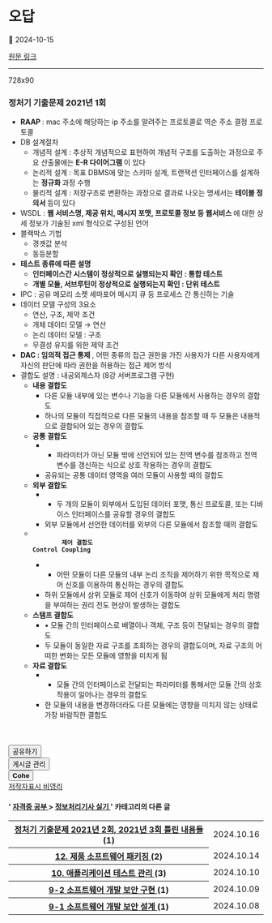 # 오답

📅 2024-10-15

[원문 링크](https://code-chy.tistory.com/179)

---

<div class="area_view" id="article-view">
 <!-- System - START -->
 <div class="revenue_unit_wrap">
  <div class="revenue_unit_item adfit">
   <div class="revenue_unit_info">
    728x90
   </div>
   <ins class="kakao_ad_area" data-ad-height="90px" data-ad-unit="DAN-nP21vcNIK4cPjSVz" data-ad-width="728px" style="display: none;">
   </ins>
   <script async="async" src="//t1.daumcdn.net/kas/static/ba.min.js" type="text/javascript">
   </script>
  </div>
 </div>
 <!-- System - END -->
 <div class="contents_style">
  <h3>
   정처기 기출문제 2021년 1회
  </h3>
  <ul>
   <li>
    <strong>
     RAAP
    </strong>
    : mac 주소에 해당하는 ip 주소를 알려주는 프로토콜로 역순 주소 결정 프로토콜
   </li>
   <li>
    DB 설계절차
    <ul>
     <li>
      개념적 설계 : 추상적 개념적으로 표현하여 개념적 구조를 도출하는 과정으로 주요 산출물에는
      <strong>
       E-R 다이어그램
      </strong>
      이 있다
     </li>
     <li>
      논리적 설계 : 목표 DBMS에 맞는 스키마 설계, 트랜잭션 인터페이스를 설계하는
      <strong>
       정규화
      </strong>
      과정 수행
     </li>
     <li>
      물리적 설계 : 저장구조로 변환하는 과정으로 결과로 나오는 명세서는
      <strong>
       테이블 정의서
      </strong>
      등이 있다
     </li>
    </ul>
   </li>
   <li>
    WSDL :
    <strong>
     웹 서비스명, 제공 위치, 메시지 포맷, 프로토콜 정보 등 웹서비스
    </strong>
    에 대한 상세 정보가 기술된 xml 형식으로 구성된 언어
   </li>
   <li>
    블랙박스 기법
    <ul>
     <li>
      경곗값 분석
     </li>
     <li>
      동등분할
     </li>
    </ul>
   </li>
   <li>
    <strong>
     테스트 종류에 따른 설명
    </strong>
    <ul>
     <li>
      <strong>
       인터페이스간 시스템이 정상적으로 실행되는지 확인 : 통합 테스트
      </strong>
     </li>
     <li>
      <strong>
       개별 모듈, 서브루틴이 정상적으로 실행되는지 확인 : 단위 테스트
      </strong>
     </li>
    </ul>
   </li>
   <li>
    IPC : 공유 메모리 소켓 세마포어 메시지 큐 등 프로세스 간 통신하는 기술
   </li>
   <li>
    데이터 모델 구성의 3요소
    <ul>
     <li>
      연산, 구조, 제약 조건
     </li>
     <li>
      개체 데이터 모델 → 연산
     </li>
     <li>
      논리 데이터 모델 : 구조
     </li>
     <li>
      무결성 유지를 위한 제약 조건
     </li>
    </ul>
   </li>
   <li>
    <strong>
     DAC : 임의적 접근 통제
    </strong>
    , 어떤 종류의 접근 권한을 가진 사용자가 다른 사용자에게 자신의 판단에 따라 권한을 허용하는 접근 제어 방식
   </li>
   <li>
    결합도 설명 : 내공외제스자 (8강 서버프로그램 구현)
    <ul>
     <li>
      <strong>
       내용 결합도
      </strong>
      <ul>
       <li>
        다른 모듈 내부에 있는 변수나 기능을 다른 모듈에서 사용하는 경우의 결합도
       </li>
       <li>
        하나의 모듈이 직접적으로 다른 모듈의 내용을 참조할 때 두 모듈은 내용적으로 결합되어 있는 경우의 결합도
       </li>
      </ul>
     </li>
     <li>
      <strong>
       공통 결합도
      </strong>
      <ul>
       <li>
        <ul>
         <li>
          파라미터가 아닌 모듈 밖에 선언되어 있는 전역 변수를 참조하고 전역 변수를 갱신하는 식으로 상호 작용하는 경우의 결합도
         </li>
        </ul>
       </li>
       <li>
        공유되는 공통 데이터 영역을 여러 모듈이 사용할 때의 결합도
       </li>
      </ul>
     </li>
     <li>
      <strong>
       외부 결합도
      </strong>
      <ul>
       <li>
        <ul>
         <li>
          두 개의 모듈이 외부에서 도입된 데이터 포맷, 통신 프로토콜, 또는 디바이스 인터페이스를 공유할 경우의 결합도
         </li>
        </ul>
       </li>
       <li>
        외부 모듈에서 선언한 데이터를 외부의 다른 모듈에서 참조할 때의 결합도
       </li>
      </ul>
     </li>
     <li>
      <strong>
       <code>
        제어 결합도
Control Coupling
       </code>
      </strong>
      <ul>
       <li>
        <ul>
         <li>
          어떤 모듈이 다른 모듈의 내부 논리 조직을 제어하기 위한 목적으로 제어 신호를 이용하여 통신하는 경우의 결합도
         </li>
        </ul>
       </li>
       <li>
        하위 모듈에서 상위 모듈로 제어 신호가 이동하여 상위 모듈에게 처리 명령을 부여하는 권리 전도 현상이 발생하는 결합도
       </li>
      </ul>
     </li>
     <li>
      <strong>
       스탬프 결합도
      </strong>
      <ul>
       <li>
        • 모듈 간의 인터페이스로 배열이나 객체, 구조 등이 전달되는 경우의 결합도
       </li>
       <li>
        두 모듈이 동일한 자료 구조를 조회하는 경우의 결합도이며, 자료 구조의 어떠한 변화는 모든 모듈에 영향을 미치게 됨
       </li>
      </ul>
     </li>
     <li>
      <strong>
       자료 결합도
      </strong>
      <ul>
       <li>
        <ul>
         <li>
          모듈 간의 인터페이스로 전달되는 파라미터를 통해서만 모듈 간의 상호 작용이 일어나는 경우의 결합도
         </li>
        </ul>
       </li>
       <li>
        한 모듈의 내용을 변경하더라도 다른 모듈에는 영향을 미치지 않는 상태로 가장 바람직한 결합도
       </li>
      </ul>
     </li>
    </ul>
   </li>
  </ul>
 </div>
 <!-- System - START -->
 <!-- System - END -->
 <script async="" crossorigin="anonymous" onerror="changeAdsenseToAdfit()" src="https://pagead2.googlesyndication.com/pagead/js/adsbygoogle.js?client=ca-pub-9527582522912841">
 </script>
 <!-- inventory -->
 <ins class="adsbygoogle" data-ad-adfit-unit="DAN-HCZEy0KQLPMGnGuC" data-ad-client="ca-pub-9527582522912841" data-ad-format="auto" data-ad-slot="4947159016" data-ad-type="inventory" data-full-width-responsive="true" style="margin:50px 0; display:block">
 </ins>
 <script id="adsense_script">
  (adsbygoogle = window.adsbygoogle || []).push({});
 </script>
 <script>
  if(window.ObserveAdsenseUnfilledState !== undefined){ ObserveAdsenseUnfilledState(); }
 </script>
 <div class="container_postbtn #post_button_group">
  <div class="postbtn_like">
   <script>
    window.ReactionButtonType = 'reaction';
window.ReactionApiUrl = '//code-chy.tistory.com/reaction';
window.ReactionReqBody = {
    entryId: 179
}
   </script>
   <div class="wrap_btn" data-tistory-react-app="Reaction" id="reaction-179">
   </div>
   <div class="wrap_btn wrap_btn_share">
    <button aria-expanded="false" class="btn_post sns_btn btn_share" data-blog-title="Cohe" data-description="정처기 기출문제 2021년 1회RAAP : mac 주소에 해당하는 ip 주소를 알려주는 프로토콜로 역순 주소 결정 프로토콜DB 설계절차개념적 설계 : 추상적 개념적으로 표현하여 개념적 구조를 도출하는 과정으로 주요 산출물에는 E-R 다이어그램이 있다논리적 설계 : 목표 DBMS에 맞는 스키마 설계, 트랜잭션 인터페이스를 설계하는 정규화 과정 수행물리적 설계 : 저장구조로 변환하는 과정으로 결과로 나오는 명세서는 테이블 정의서 등이 있다WSDL : 웹 서비스명, 제공 위치, 메시지 포맷, 프로토콜 정보 등 웹서비스에 대한 상세 정보가 기술된 xml 형식으로 구성된 언어블랙박스 기법경곗값 분석동등분할테스트 종류에 따른 설명인터페이스간 시스템이 정상적으로 실행되는지 확인 : 통합 테스트개별 모듈, 서브루틴이 .." data-pc-url="https://code-chy.tistory.com/179" data-profile-image="https://tistory1.daumcdn.net/tistory/5646409/attach/8bf562b73e38446a9f0bb065fc30f867" data-profile-name="코헤0121" data-relative-pc-url="/179" data-thumbnail-url="https://t1.daumcdn.net/tistory_admin/static/images/openGraph/opengraph.png" data-title="오답" type="button">
     <span class="ico_postbtn ico_share">
      공유하기
     </span>
    </button>
    <div class="layer_post" id="tistorySnsLayer">
    </div>
   </div>
   <div class="wrap_btn wrap_btn_etc" data-category-visibility="public" data-entry-id="179" data-entry-visibility="public">
    <button aria-expanded="false" class="btn_post btn_etc2" type="button">
     <span class="ico_postbtn ico_etc">
      게시글 관리
     </span>
    </button>
    <div class="layer_post" id="tistoryEtcLayer">
    </div>
   </div>
  </div>
  <button class="btn_menu_toolbar btn_subscription #subscribe" data-blog-id="5646409" data-device="web_pc" data-tiara-action-name="구독 버튼_클릭" data-url="https://code-chy.tistory.com/179" type="button">
   <em class="txt_state">
   </em>
   <strong class="txt_tool_id">
    Cohe
   </strong>
   <span class="img_common_tistory ico_check_type1">
   </span>
  </button>
  <div class="postbtn_ccl" data-ccl-derive="1" data-ccl-type="6">
   <a class="link_ccl" href="https://creativecommons.org/licenses/by-nc/4.0/deed.ko" rel="license" target="_blank">
    <span class="bundle_ccl">
     <span class="ico_postbtn ico_ccl1">
      저작자표시
     </span>
     <span class="ico_postbtn ico_ccl2">
      비영리
     </span>
    </span>
   </a>
  </div>
  <!--
            <rdf:RDF xmlns="https://web.resource.org/cc/" xmlns:dc="https://purl.org/dc/elements/1.1/" xmlns:rdf="https://www.w3.org/1999/02/22-rdf-syntax-ns#">
                <Work rdf:about="">
                    <license rdf:resource="https://creativecommons.org/licenses/by-nc/4.0/deed.ko" />
                </Work>
                <License rdf:about="https://creativecommons.org/licenses/by-nc/4.0/deed.ko">
                    <permits rdf:resource="https://web.resource.org/cc/Reproduction"/>
                    <permits rdf:resource="https://web.resource.org/cc/Distribution"/>
                    <requires rdf:resource="https://web.resource.org/cc/Notice"/>
                    <requires rdf:resource="https://web.resource.org/cc/Attribution"/>
                    <permits rdf:resource="https://web.resource.org/cc/DerivativeWorks"/>
<prohibits rdf:resource="https://web.resource.org/cc/CommercialUse"/>

                </License>
            </rdf:RDF>
            -->
  <div data-tistory-react-app="SupportButton">
  </div>
 </div>
 <!-- PostListinCategory - START -->
 <div class="another_category another_category_color_gray">
  <h4>
   '
   <a href="/category/%EC%9E%90%EA%B2%A9%EC%A6%9D%20%EA%B3%B5%EB%B6%80">
    자격증 공부
   </a>
   &gt;
   <a href="/category/%EC%9E%90%EA%B2%A9%EC%A6%9D%20%EA%B3%B5%EB%B6%80/%EC%A0%95%EB%B3%B4%EC%B2%98%EB%A6%AC%EA%B8%B0%EC%82%AC%20%EC%8B%A4%EA%B8%B0">
    정보처리기사 실기
   </a>
   ' 카테고리의 다른 글
  </h4>
  <table>
   <tr>
    <th>
     <a href="/180">
      정처기 기출문제 2021년 2회,  2021년 3회 틀린 내용들
     </a>
     <span>
      (1)
     </span>
    </th>
    <td>
     2024.10.16
    </td>
   </tr>
   <tr>
    <th>
     <a href="/178">
      12. 제품 소프트웨어 패키징
     </a>
     <span>
      (2)
     </span>
    </th>
    <td>
     2024.10.14
    </td>
   </tr>
   <tr>
    <th>
     <a href="/176">
      10. 애플리케이션 테스트 관리
     </a>
     <span>
      (3)
     </span>
    </th>
    <td>
     2024.10.10
    </td>
   </tr>
   <tr>
    <th>
     <a href="/175">
      9-2 소프트웨어 개발 보안 구현
     </a>
     <span>
      (1)
     </span>
    </th>
    <td>
     2024.10.09
    </td>
   </tr>
   <tr>
    <th>
     <a href="/174">
      9-1 소프트웨어 개발 보안 설계
     </a>
     <span>
      (1)
     </span>
    </th>
    <td>
     2024.10.08
    </td>
   </tr>
  </table>
 </div>
 <!-- PostListinCategory - END -->
</div>
